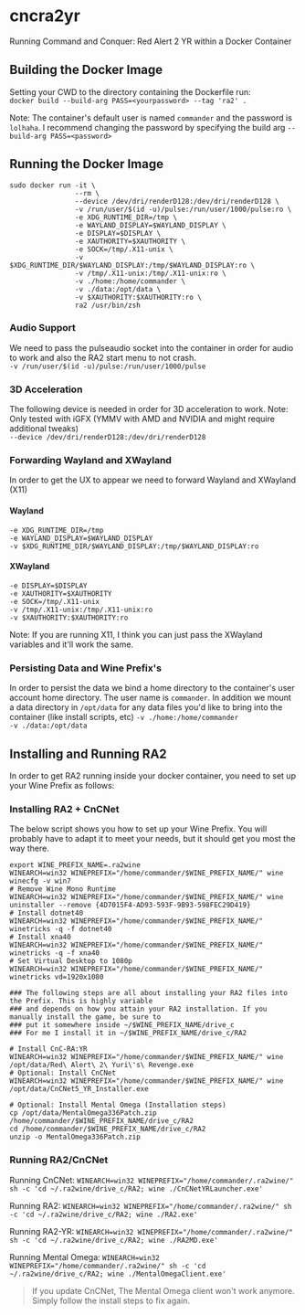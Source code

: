 # cncra2yr
Running Command and Conquer: Red Alert 2 YR within a Docker Container

## Building the Docker Image
Setting your CWD to the directory containing the Dockerfile run:  
`docker build --build-arg PASS=<yourpassword> --tag 'ra2' .`

Note: The container's default user is named `commander` and the password is `lolhaha`. I recommend changing the password by specifying the build arg `--build-arg PASS=<password>`

## Running the Docker Image
```shell
sudo docker run -it \
                --rm \
                --device /dev/dri/renderD128:/dev/dri/renderD128 \
                -v /run/user/$(id -u)/pulse:/run/user/1000/pulse:ro \
                -e XDG_RUNTIME_DIR=/tmp \
                -e WAYLAND_DISPLAY=$WAYLAND_DISPLAY \
                -e DISPLAY=$DISPLAY \
                -e XAUTHORITY=$XAUTHORITY \
                -e SOCK=/tmp/.X11-unix \
                -v $XDG_RUNTIME_DIR/$WAYLAND_DISPLAY:/tmp/$WAYLAND_DISPLAY:ro \
                -v /tmp/.X11-unix:/tmp/.X11-unix:ro \
                -v ./home:/home/commander \
                -v ./data:/opt/data \
                -v $XAUTHORITY:$XAUTHORITY:ro \
                ra2 /usr/bin/zsh
```

### Audio Support
We need to pass the pulseaudio socket into the container in order for audio to work and also the RA2 start menu to not crash.  
`-v /run/user/$(id -u)/pulse:/run/user/1000/pulse`

### 3D Acceleration
The following device is needed in order for 3D acceleration to work. Note: Only tested with iGFX (YMMV with AMD and NVIDIA and might require additional tweaks)  
`--device /dev/dri/renderD128:/dev/dri/renderD128`

### Forwarding Wayland and XWayland
In order to get the UX to appear we need to forward Wayland and XWayland (X11)

#### Wayland
`-e XDG_RUNTIME_DIR=/tmp`  
`-e WAYLAND_DISPLAY=$WAYLAND_DISPLAY`  
`-v $XDG_RUNTIME_DIR/$WAYLAND_DISPLAY:/tmp/$WAYLAND_DISPLAY:ro`

#### XWayland
`-e DISPLAY=$DISPLAY`  
`-e XAUTHORITY=$XAUTHORITY`  
`-e SOCK=/tmp/.X11-unix`  
`-v /tmp/.X11-unix:/tmp/.X11-unix:ro`  
`-v $XAUTHORITY:$XAUTHORITY:ro`

Note: If you are running X11, I think you can just pass the XWayland variables and it'll work the same.

### Persisting Data and Wine Prefix's
In order to persist the data we bind a home directory to the container's user account home directory. The user name is `commander`. In addition we mount a data directory in `/opt/data` for any data files you'd like to bring into the container (like install scripts, etc)
`-v ./home:/home/commander`  
`-v ./data:/opt/data `

## Installing and Running RA2
In order to get RA2 running inside your docker container, you need to set up your Wine Prefix as follows:

### Installing RA2 + CnCNet
The below script shows you how to set up your Wine Prefix. You will probably have to adapt it to meet your needs, but it should get you most the way there.
```shell
export WINE_PREFIX_NAME=.ra2wine
WINEARCH=win32 WINEPREFIX="/home/commander/$WINE_PREFIX_NAME/" wine winecfg -v win7
# Remove Wine Mono Runtime
WINEARCH=win32 WINEPREFIX="/home/commander/$WINE_PREFIX_NAME/" wine uninstaller --remove {4D7015F4-AD93-593F-9B93-598FEC29D419}
# Install dotnet40
WINEARCH=win32 WINEPREFIX="/home/commander/$WINE_PREFIX_NAME/" winetricks -q -f dotnet40
# Install xna40
WINEARCH=win32 WINEPREFIX="/home/commander/$WINE_PREFIX_NAME/" winetricks -q -f xna40
# Set Virtual Desktop to 1080p
WINEARCH=win32 WINEPREFIX="/home/commander/$WINE_PREFIX_NAME/" winetricks vd=1920x1080

### The following steps are all about installing your RA2 files into the Prefix. This is highly variable
### and depends on how you attain your RA2 installation. If you manually install the game, be sure to 
### put it somewhere inside ~/$WINE_PREFIX_NAME/drive_c
### For me I install it in ~/$WINE_PREFIX_NAME/drive_c/RA2

# Install CnC-RA:YR
WINEARCH=win32 WINEPREFIX="/home/commander/$WINE_PREFIX_NAME/" wine /opt/data/Red\ Alert\ 2\ Yuri\'s\ Revenge.exe
# Optional: Install CnCNet
WINEARCH=win32 WINEPREFIX="/home/commander/$WINE_PREFIX_NAME/" wine /opt/data/CnCNet5_YR_Installer.exe

# Optional: Install Mental Omega (Installation steps)
cp /opt/data/MentalOmega336Patch.zip /home/commander/$WINE_PREFIX_NAME/drive_c/RA2
cd /home/commander/$WINE_PREFIX_NAME/drive_c/RA2
unzip -o MentalOmega336Patch.zip
```

### Running RA2/CnCNet
Running CnCNet:
`WINEARCH=win32 WINEPREFIX="/home/commander/.ra2wine/" sh -c 'cd ~/.ra2wine/drive_c/RA2; wine ./CnCNetYRLauncher.exe'`

Running RA2:
`WINEARCH=win32 WINEPREFIX="/home/commander/.ra2wine/" sh -c 'cd ~/.ra2wine/drive_c/RA2; wine ./RA2.exe'`

Running RA2-YR:
`WINEARCH=win32 WINEPREFIX="/home/commander/.ra2wine/" sh -c 'cd ~/.ra2wine/drive_c/RA2; wine ./RA2MD.exe'`

Running Mental Omega:
`WINEARCH=win32 WINEPREFIX="/home/commander/.ra2wine/" sh -c 'cd ~/.ra2wine/drive_c/RA2; wine ./MentalOmegaClient.exe'`

> If you update CnCNet, The Mental Omega client won't work anymore. Simply follow the install steps to fix again.
